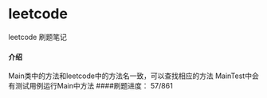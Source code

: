 # leetcode
leetcode 刷题笔记
#### 介绍
Main类中的方法和leetcode中的方法名一致，可以查找相应的方法
MainTest中会有测试用例运行Main中方法
####刷题进度：
57/861